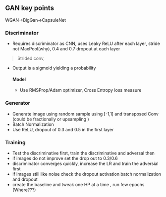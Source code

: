 ## GAN key points
WGAN->BigGan->CapsuleNet
### Discriminator
- Requires discriminator as CNN, uses Leaky ReLU after each layer, stride not MaxPool(why), 0.4 and 0.7 dropout at each layer
> Strided conv, 
- Output is a sigmoid yielding a probability 
  #### Model
  - Use RMSProp/Adam optimizer, Cross Entropy loss measure
 
 ### Generator
 - Generate image using random sample using [-1,1] and transposed Conv (could be fractionally or upsampling )
 - Batch Normalization
 - Use ReLU, dropout of 0.3 and 0.5 in the first layer 
 
 ### Training 
 - Test the discriminative first, train the discriminative and adversal then
 - if images do not improve set the drop out to 0.3/0.6
 - discriminator converges quickly, increase the LR and train the adversial first 
 - if images still like noise check the dropout activation batch normalization and dropout 
 - create the baseline and tweak one HP at a time , run few epochs (Where???)
 
 
